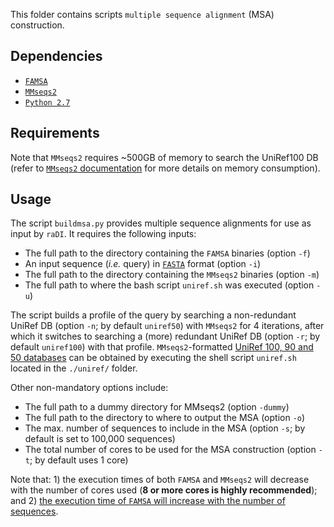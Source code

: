 This folder contains scripts `multiple sequence alignment` (MSA) construction.

## Dependencies
* [`FAMSA`](http://sun.aei.polsl.pl/REFRESH/famsa)
* [`MMseqs2`](https://github.com/soedinglab/mmseqs2)
* [`Python 2.7`](https://www.python.org/download/releases/2.7/)

## Requirements
Note that `MMseqs2` requires ~500GB of memory to search the UniRef100 DB (refer to [`MMseqs2` documentation](https://github.com/soedinglab/mmseqs2/wiki#memory-consumption) for more details on memory consumption).

## Usage
The script `buildmsa.py` provides multiple sequence alignments for use as input by `raDI`. It requires the following inputs:
* The full path to the directory containing the `FAMSA` binaries (option `-f`)
* An input sequence (*i.e.* query) in [`FASTA`](https://en.wikipedia.org/wiki/FASTA_format) format (option `-i`)
* The full path to the directory containing the `MMseqs2` binaries (option `-m`)
* The full path to where the bash script `uniref.sh` was executed (option `-u`)

The script builds a profile of the query by searching a non-redundant UniRef DB (option `-n`; by default `uniref50`) with `MMseqs2` for 4 iterations, after which it switches to searching a (more) redundant UniRef DB (option `-r`; by default `uniref100`) with that profile. `MMseqs2`-formatted [UniRef 100, 90 and 50 databases](https://www.uniprot.org/help/uniref) can be obtained by executing the shell script `uniref.sh` located in the `./uniref/` folder.

Other non-mandatory options include:
* The full path to a dummy directory for MMseqs2 (option `-dummy`)
* The full path to the directory to where to output the MSA (option `-o`)
* The max. number of sequences to include in the MSA (option `-s`; by default is set to 100,000 sequences)
* The total number of cores to be used for the MSA construction (option `-t`; by default uses 1 core)

Note that: 1) the execution times of both `FAMSA` and `MMseqs2` will decrease with the number of cores used (**8 or more cores is highly recommended**); and 2) [the execution time of `FAMSA` will increase with the number of sequences](https://www.nature.com/articles/srep33964/figures/3).